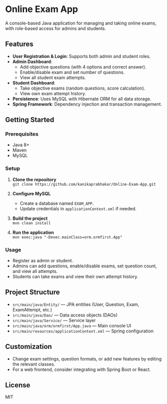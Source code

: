 # Online Exam App

A console-based Java application for managing and taking online exams, with role-based access for admins and students.

## Features

- **User Registration & Login**: Supports both admin and student roles.
- **Admin Dashboard**:
  - Add objective questions (with 4 options and correct answer).
  - Enable/disable exam and set number of questions.
  - View all student exam attempts.
- **Student Dashboard**:
  - Take objective exams (random questions, score calculation).
  - View own exam attempt history.
- **Persistence**: Uses MySQL with Hibernate ORM for all data storage.
- **Spring Framework**: Dependency injection and transaction management.

## Getting Started

### Prerequisites

- Java 8+
- Maven
- MySQL

### Setup

1. **Clone the repository**  
   `git clone https://github.com/kanikaprabhakar/Online-Exam-App.git`

2. **Configure MySQL**  
   - Create a database named `EXAM_APP`.
   - Update credentials in `applicationContext.xml` if needed.

3. **Build the project**  
   `mvn clean install`

4. **Run the application**  
   `mvn exec:java "-Dexec.mainClass=orm.ormfirst.App"`

### Usage

- Register as admin or student.
- Admins can add questions, enable/disable exams, set question count, and view all attempts.
- Students can take exams and view their own attempt history.

## Project Structure

- `src/main/java/Entity/` — JPA entities (User, Question, Exam, ExamAttempt, etc.)
- `src/main/java/Dao/` — Data access objects (DAOs)
- `src/main/java/Service/` — Service layer
- `src/main/java/orm/ormfirst/App.java` — Main console UI
- `src/main/resources/applicationContext.xml` — Spring configuration

## Customization

- Change exam settings, question formats, or add new features by editing the relevant classes.
- For a web frontend, consider integrating with Spring Boot or React.

## License

MIT



